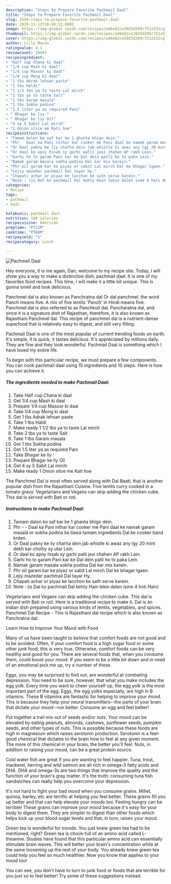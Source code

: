 ```yaml
---
description: "Steps to Prepare Favorite Pachmail Daal"
title: "Steps to Prepare Favorite Pachmail Daal"
slug: 2548-steps-to-prepare-favorite-pachmail-daal
date: 2020-11-12T16:40:13.000Z
image: https://img-global.cpcdn.com/recipes/a46e82ce28d3d209/751x532cq70/pachmail-daal-recipe-main-photo.jpg
thumbnail: https://img-global.cpcdn.com/recipes/a46e82ce28d3d209/751x532cq70/pachmail-daal-recipe-main-photo.jpg
cover: https://img-global.cpcdn.com/recipes/a46e82ce28d3d209/751x532cq70/pachmail-daal-recipe-main-photo.jpg
author: Lilly Mason
ratingvalue: 4.1
reviewcount: 26043
recipeingredient:
- "Half cup Chana ki daal"
- "1/4 cup Mash ki daal"
- "1/4 cup Masoor ki daal"
- "1/4 cup Mong ki daal"
- "1 tbs Adrak lehsan paste"
- "1 tbs Haldi"
- "1 1/2 tbs ya to taste Lal mirch"
- "2 tbs ya to taste Salt"
- "1 tbs Garam masala"
- "1 tbs Sokha podina"
- "1.5 liter ya as required Pani"
- " Bhagar ke liy "
- " Bhagar ke liy Oil"
- "4 sy 5 Sabit Lal mirch"
- "1 Onion slice me Kati hoe"
recipeinstructions:
- "Tamam dalon ko saf kar ke 1 ghanta bhigo dein."
- "Phr   Daal ka Pani nithar kar cooker me Pani daal ke namak garam masala or sokha podina ke ilawa tamam ingredients Dal ke cooker band krden."
- "Or Daal pakny ke liy charha dein jab whistle ki awaz any lgy 20 mint dekh kar cholhy sy utar Lein."
- "Or daal ko apny hisab sy garhi patli jesi chahen AP rakh Lein."
- "Garhi ho to garam Pani kar ke Dal dein patli ho to paka Lein."
- "Namak garam masala sokha podina Dal kar mix karein."
- "Phr oil garam kar ke piyaz or sabit Lal mirch Dal ke bhagar lgaen."
- "Lejiy mazedar pachmail Dal tayar Hy."
- "Chapati achar or piyaz ke lacchon ke sath serve karein."
- "Note : (is Dal ko pachmail Dal kehty Hain lekin dalen isme 4 hoti Hain)"
categories:
- Recipe
tags:
- pachmail
- daal

katakunci: pachmail daal 
nutrition: 100 calories
recipecuisine: American
preptime: "PT12M"
cooktime: "PT60M"
recipeyield: "1"
recipecategory: Lunch

---
```



![Pachmail Daal](https://img-global.cpcdn.com/recipes/a46e82ce28d3d209/751x532cq70/pachmail-daal-recipe-main-photo.jpg)

Hey everyone, it is me again, Dan, welcome to my recipe site. Today, I will show you a way to make a distinctive dish, pachmail daal. It is one of my favorites food recipes. This time, I will make it a little bit unique. This is gonna smell and look delicious.

Panchmel dal is also known as Panchratna dal Or dal panchmel. the word Panch means five. A mix of five lentils &#39;Panch&#39; in Hindi means five. Panchmel dal is also referred to as Panchkuti dal, Pancharatna dal, and since it is a signature dish of Rajasthan, therefore, it is also known as Rajasthani Panchmel dal. This recipe of panchmel dal is a nutrient-dense superfood that is relatively easy to digest, and still very filling.

Pachmail Daal is one of the most popular of current trending foods on earth. It's simple, it is quick, it tastes delicious. It's appreciated by millions daily. They are fine and they look wonderful. Pachmail Daal is something which I have loved my entire life.


To begin with this particular recipe, we must prepare a few components. You can cook pachmail daal using 15 ingredients and 10 steps. Here is how you can achieve it.

<!--inarticleads1-->

##### The ingredients needed to make Pachmail Daal:

1. Take Half cup Chana ki daal
1. Get 1/4 cup Mash ki daal
1. Prepare 1/4 cup Masoor ki daal
1. Take 1/4 cup Mong ki daal
1. Get 1 tbs Adrak lehsan paste
1. Take 1 tbs Haldi
1. Make ready 1 1/2 tbs ya to taste Lal mirch
1. Take 2 tbs ya to taste Salt
1. Take 1 tbs Garam masala
1. Get 1 tbs Sokha podina
1. Get 1.5 liter ya as required Pani
1. Take  Bhagar ke liy :
1. Prepare  Bhagar ke liy Oil
1. Get 4 sy 5 Sabit Lal mirch
1. Make ready 1 Onion slice me Kati hoe


The Panchmel Dal is most often served along with Dal Baati, that is another popular dish from the Rajasthani Cuisine. Five lentils curry cooked in a tomato gravy. Vegetarians and Vegans can skip adding the chicken cube. This dal is served with Bati or roti. 

<!--inarticleads2-->

##### Instructions to make Pachmail Daal:

1. Tamam dalon ko saf kar ke 1 ghanta bhigo dein.
1. Phr  -  - Daal ka Pani nithar kar cooker me Pani daal ke namak garam masala or sokha podina ke ilawa tamam ingredients Dal ke cooker band krden.
1. Or Daal pakny ke liy charha dein jab whistle ki awaz any lgy 20 mint dekh kar cholhy sy utar Lein.
1. Or daal ko apny hisab sy garhi patli jesi chahen AP rakh Lein.
1. Garhi ho to garam Pani kar ke Dal dein patli ho to paka Lein.
1. Namak garam masala sokha podina Dal kar mix karein.
1. Phr oil garam kar ke piyaz or sabit Lal mirch Dal ke bhagar lgaen.
1. Lejiy mazedar pachmail Dal tayar Hy.
1. Chapati achar or piyaz ke lacchon ke sath serve karein.
1. Note : (is Dal ko pachmail Dal kehty Hain lekin dalen isme 4 hoti Hain)


Vegetarians and Vegans can skip adding the chicken cube. This dal is served with Bati or roti. Here is a traditional recipe to make it. Dal is an Indian dish prepared using various kinds of lentils, vegetables, and spices. Panchmel Dal Recipe - This is Rajasthani dal recipe which is also known as Panchratna dal. 

Learn How to Improve Your Mood with Food


Many of us have been taught to believe that comfort foods are not good and to be avoided. Often, if your comfort food is a high sugar food or some other junk food, this is very true. Otherwise, comfort foods can be very healthy and good for you. There are several foods that, when you consume them, could boost your mood. If you seem to be a little bit down and in need of an emotional pick me up, try a number of these.

Eggs, you may be surprised to find out, are wonderful at combating depression. You need to be sure, however, that what you make includes the egg yolk. Every time you want to cheer yourself up, the egg yolk is the most important part of the egg. Eggs, the egg yolks especially, are high in B vitamins. These B vitamins are fantastic for helping to improve your mood. This is because they help your neural transmitters--the parts of your brain that dictate your mood--run better. Consume an egg and feel better!

Put together a trail mix out of seeds and/or nuts. Your mood can be elevated by eating peanuts, almonds, cashews, sunflower seeds, pumpkin seeds, and other types of nuts. This is possible because these foods are high in magnesium which raises serotonin production. Serotonin is a feel-good chemical that dictates to the brain how to feel at any given moment. The more of this chemical in your brain, the better you'll feel. Nuts, in addition to raising your mood, can be a great protein source.

Cold water fish are great if you are wanting to feel happier. Tuna, trout, mackerel, herring and wild salmon are all rich in omega-3 fatty acids and DHA. DHA and omega-3s are two things that improve the quality and the function of your brain's gray matter. It's the truth: consuming tuna fish sandwiches can really help you overcome your depression. 

It's not hard to fight your bad mood when you consume grains. Millet, quinoa, barley, etc are terrific at helping you feel better. These grains fill you up better and that can help elevate your moods too. Feeling hungry can be terrible! These grains can improve your mood because it's easy for your body to digest them. They are simpler to digest than other foods which helps kick up your blood sugar levels and that, in turn, raises your mood.

Green tea is wonderful for moods. You just knew green tea had to be mentioned, right? Green tea is chock-full of an amino acid called L-theanine. Studies have found that this particular amino acid can essentially stimulate brain waves. This will better your brain's concentration while at the same loosening up the rest of your body. You already knew green tea could help you feel so much healthier. Now you know that applies to your mood too!

You can see, you don't have to turn to junk food or foods that are terrible for you just so to feel better! Try  some  of  these  suggestions  instead.


